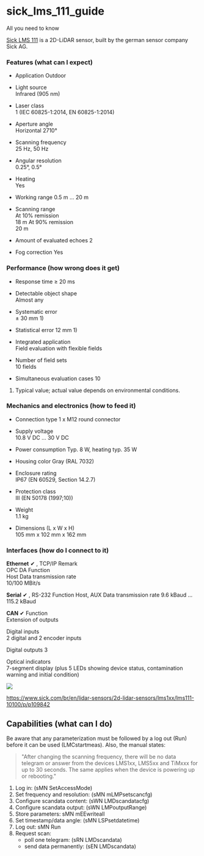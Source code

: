 # sick_lms_111_guide
All you need to know

[Sick LMS 111](https://www.sick.com/br/en/lidar-sensors/2d-lidar-sensors/lms1xx/lms111-10100/p/p109842) is a 2D-LiDAR sensor, built by the german sensor company Sick AG. 

<!-- TODO: add dropdown, turn this into HTML github page -->
### Features (what can I expect)

- Application
	Outdoor
- Light source	
    Infrared (905 nm)
- Laser class	
    1 (IEC 60825-1:2014, EN 60825-1:2014)

- Aperture angle	
    Horizontal	2710°
    
- Scanning frequency	
    25 Hz, 50 Hz

- Angular resolution	
    0.25°, 0.5°

- Heating	
    Yes

- Working range	
    0.5 m ... 20 m

- Scanning range	
    At 10% remission	
        18 m
    At 90% remission	
        20 m

- Amount of evaluated echoes
    2
- Fog correction
    Yes

### Performance (how wrong does it get)
- Response time	
    ≥ 20 ms

- Detectable object shape	
    Almost any

- Systematic error	
    ± 30 mm 1)

- Statistical error	
    12 mm 1)

- Integrated application	
    Field evaluation with flexible fields

- Number of field sets	
    10 fields

- Simultaneous evaluation cases	
    10

1) Typical value; actual value depends on environmental conditions.

### Mechanics and electronics (how to feed it)
- Connection type
    1 x M12 round connector

- Supply voltage   
    10.8 V DC ... 30 V DC

- Power consumption	
    Typ. 8 W, heating typ. 35 W

- Housing color	
    Gray (RAL 7032)
- Enclosure rating	
    IP67 (EN 60529, Section 14.2.7)

- Protection class	
    III (EN 50178 (1997;10))

- Weight	
    1.1 kg

- Dimensions (L x W x H)	
    105 mm x 102 mm x 162 mm

### Interfaces (how do I connect to it)


**Ethernet**	✔ , TCP/IP
    Remark	
        OPC DA
    Function	
        Host
    Data transmission rate	
        10/100 MBit/s

**Serial**	✔ , RS-232
    Function	Host, AUX
    Data transmission rate	9.6 kBaud ... 115.2 kBaud

**CAN**	✔
    Function	
        Extension of outputs


Digital inputs	
    2 digital and 2 encoder inputs

Digital outputs	
    3

Optical indicators	
    7-segment display (plus 5 LEDs showing device status, contamination warning and initial condition)

![](https://cdn.sick.com/media/ZOOM/5/95/195/IM0039195.png)

https://www.sick.com/br/en/lidar-sensors/2d-lidar-sensors/lms1xx/lms111-10100/p/p109842

## Capabilities (what can I do)
Be aware that any parameterization must be followed by a log out (Run) before it can be used (LMCstartmeas). Also, the manual states:

> "After changing the scanning frequency, there will be no data telegram or answer from the devices LMS1xx, LMS5xx and TiMxxx for up to 30 seconds. The same applies when the device is powering up or rebooting."

1. Log in:                       (sMN SetAccessMode)
2. Set frequency and resolution: (sMN mLMPsetscancfg)
3. Configure scandata content:   (sWN LMDscandatacfg)
4. Configure scandata output:    (sWN LMPoutputRange)
5. Store parameters: sMN mEEwriteall
6. Set timestamp/data angle:     (sMN LSPsetdatetime)
7. Log out: sMN Run 
8. Request scan:
    - poll one telegram:         (sRN LMDscandata)
    - send data permanently:     (sEN LMDscandata)



